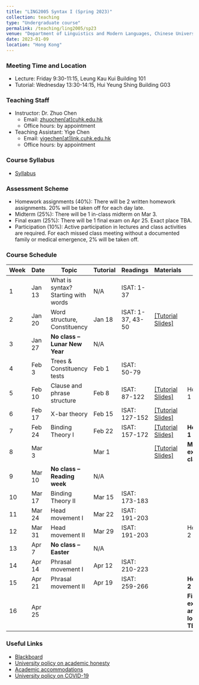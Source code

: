 ```yaml
---
title: "LING2005 Syntax I (Spring 2023)"
collection: teaching
type: "Undergraduate course"
permalink: /teaching/ling2005/sp23
venue: "Department of Linguistics and Modern Languages, Chinese University of Hong Kong"
date: 2023-01-09
location: "Hong Kong"
---
```


### Meeting Time and Location
* Lecture: Friday 9:30-11:15, Leung Kau Kui Building 101
* Tutorial: Wednesday 13:30-14:15, Hui Yeung Shing Building G03

### Teaching Staff 
* Instructor: Dr. Zhuo Chen
  * Email: [zhuochen\[at\]cuhk.edu.hk](mailto:zhuochen@cuhk.edu.hk) 
  * Office hours: by appointment 
* Teaching Assistant: Yige Chen
  * Email: [yigechen\[at\]link.cuhk.edu.hk](mailto:yigechen@link.cuhk.edu.hk) 
  * Office hours: by appointment  

### Course Syllabus 
* [Syllabus](https://github.com/lukeyigechen/lukeyigechen.github.io/raw/master/files/sp23/Ling2005_Syntax%20I_2nd%20term%2022-23.pdf)

### Assessment Scheme
* Homework assignments (40%): There will be 2 written homework assignments. 20% will be taken off for each day late.
* Midterm (25%): There will be 1 in-class midterm on Mar 3.
* Final exam (25%): There will be 1 final exam on Apr 25. Exact place TBA. 
* Participation (10%): Active participation in lectures and class activities are required. For each missed class meeting without a documented family or medical emergence, 2% will be taken off. 

### Course Schedule

| **Week** | **Date** | **Topic** | **Tutorial** | **Readings** | **Materials** | **Events** |
|----------|----------|-----------|--------------|--------------|---------------|------------|
| 1 | Jan 13 | What is syntax? Starting with words | N/A | ISAT: 1-37 |  |  |
| 2 | Jan 20 | Word structure, Constituency | Jan 18 | ISAT: 1-37, 43-50 | [\[Tutorial Slides\]](https://github.com/lukeyigechen/lukeyigechen.github.io/raw/master/files/sp23/ling2005_w2_tut_slide.pdf) |  |
| 3 | Jan 27 | **No class – Lunar New Year** | N/A |  |  |  |
| 4 | Feb 3 | Trees & Constituency tests | Feb 1 | ISAT: 50-79 |  |  |
| 5 | Feb 10 | Clause and phrase structure | Feb 8 | ISAT: 87-122 | [\[Tutorial Slides\]](https://github.com/lukeyigechen/lukeyigechen.github.io/raw/master/files/sp23/ling2005_w5_tut_slide.pdf) | Homework 1 out |
| 6 | Feb 17 | X-bar theory | Feb 15 | ISAT: 127-152 | [\[Tutorial Slides\]](https://github.com/lukeyigechen/lukeyigechen.github.io/raw/master/files/sp23/ling2005_w6_tut_slide.pdf) |  |
| 7 | Feb 24 | Binding Theory I | Feb 22 | ISAT: 157-172 | [\[Tutorial Slides\]](https://github.com/lukeyigechen/lukeyigechen.github.io/raw/master/files/sp23/ling2005_w7_tut_slide.pdf) | **Homework 1 due** |
| 8 | Mar 3 |  | Mar 1 |  | [\[Tutorial Slides\]](https://github.com/lukeyigechen/lukeyigechen.github.io/raw/master/files/sp23/ling2005_w8_tut_slide.pdf) | **Midterm exam: in class** |
| 9 | Mar 10 | **No class – Reading week** | N/A |  |  |  |
| 10 | Mar 17 | Binding Theory II | Mar 15 | ISAT: 173-183 |  |  |
| 11 | Mar 24 | Head movement I | Mar 22 | ISAT: 191-203 |  |  |
| 12 | Mar 31 | Head movement II | Mar 29 | ISAT: 191-203 |  | Homework 2 out |
| 13 | Apr 7 | **No class – Easter** | N/A |  |  |  |
| 14 | Apr 14 | Phrasal movement I | Apr 12 | ISAT: 210-223 |  |  |
| 15 | Apr 21 | Phrasal movement II | Apr 19 | ISAT: 259-266 |  | **Homework 2 due** |
| 16 | Apr 25 |  | |  |  | **Final exam: 10 am - 12, location TBA** |

### Useful Links
* [Blackboard](https://blackboard.cuhk.edu.hk/ultra/courses/_171592_1/cl/outline)
* [University policy on academic honesty](https://www.cuhk.edu.hk/policy/academichonesty/)
* [Academic accommodations](https://www2.osa.cuhk.edu.hk/sens/en-GB/)
* [University policy on COVID-19](https://againstcovid19.cuhk.edu.hk/students/)
